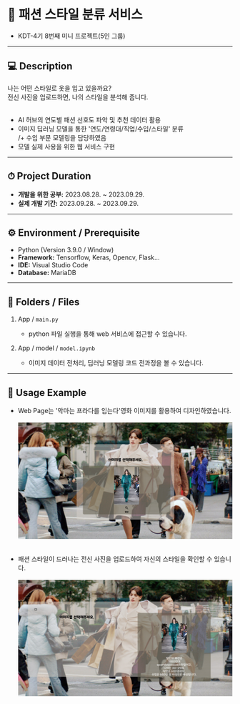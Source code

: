 # 👕 패션 스타일 분류 서비스
- KDT-4기 8번째 미니 프로젝트(5인 그룹)

---
## 💻 Description

나는 어떤 스타일로 옷을 입고 있을까요?<br>
전신 사진을 업로드하면, 나의 스타일을 분석해 줍니다.<br><br>

- AI 허브의 연도별 패션 선호도 파악 및 추천 데이터 활용
- 이미지 딥러닝 모델을 통한 '연도/연령대/직업/수입/스타일' 분류 <br>
 /+ 수입 부문 모델링을 담당하였음
- 모델 실제 사용을 위한 웹 서비스 구현

---
## ⏱ Project Duration

- **개발을 위한 공부:** 2023.08.28. ~ 2023.09.29.
- **실제 개발 기간:** 2023.09.28. ~ 2023.09.29.

---
## ⚙ Environment / Prerequisite

- Python (Version 3.9.0 / Window)
- **Framework:** Tensorflow, Keras, Opencv, Flask...
- **IDE:** Visual Studio Code
- **Database:** MariaDB

---
## 📁 Folders / Files

1) App / `main.py`
    - python 파일 실행을 통해 web 서비스에 접근할 수 있습니다.

2) App / model / `model.ipynb`
    - 이미지 데이터 전처리, 딥러닝 모델링 코드 전과정을 볼 수 있습니다.

---
## 🔎 Usage Example
- Web Page는 '악마는 프라다를 입는다'영화 이미지를 활용하여 디자인하였습니다.<br><br>
![Alt text](./readme_img/image.png)<br><br>


- 패션 스타일이 드러나는 전신 사진을 업로드하여 자신의 스타일을 확인할 수 있습니다.<br><br>
![Alt text](./readme_img/image-1.png)




